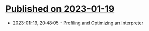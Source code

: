 # [Published on 2023-01-19](index.md)

* [2023-01-19, 20:48:05](https://lobste.rs/s/clgknr/profiling_optimizing_interpreter) - [Profiling and Optimizing an Interpreter](https://healeycodes.com/profiling-and-optimizing-an-interpreter)

